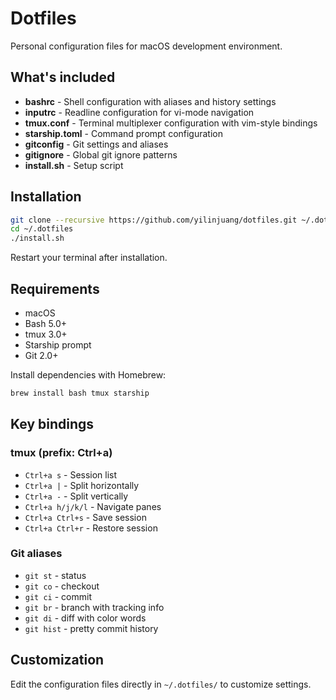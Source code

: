 # Dotfiles

Personal configuration files for macOS development environment.

## What's included

- **bashrc** - Shell configuration with aliases and history settings
- **inputrc** - Readline configuration for vi-mode navigation
- **tmux.conf** - Terminal multiplexer configuration with vim-style bindings
- **starship.toml** - Command prompt configuration
- **gitconfig** - Git settings and aliases
- **gitignore** - Global git ignore patterns
- **install.sh** - Setup script

## Installation

```bash
git clone --recursive https://github.com/yilinjuang/dotfiles.git ~/.dotfiles
cd ~/.dotfiles
./install.sh
```

Restart your terminal after installation.

## Requirements

- macOS
- Bash 5.0+
- tmux 3.0+
- Starship prompt
- Git 2.0+

Install dependencies with Homebrew:

```bash
brew install bash tmux starship
```

## Key bindings

### tmux (prefix: Ctrl+a)

- `Ctrl+a s` - Session list
- `Ctrl+a |` - Split horizontally
- `Ctrl+a -` - Split vertically
- `Ctrl+a h/j/k/l` - Navigate panes
- `Ctrl+a Ctrl+s` - Save session
- `Ctrl+a Ctrl+r` - Restore session

### Git aliases

- `git st` - status
- `git co` - checkout
- `git ci` - commit
- `git br` - branch with tracking info
- `git di` - diff with color words
- `git hist` - pretty commit history

## Customization

Edit the configuration files directly in `~/.dotfiles/` to customize settings.
